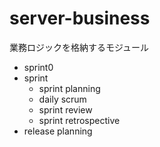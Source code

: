 server-business
=====

業務ロジックを格納するモジュール
* sprint0
* sprint
  * sprint planning
  * daily scrum
  * sprint review
  * sprint retrospective
* release planning
